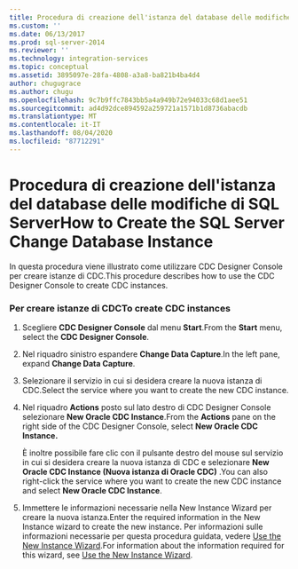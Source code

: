 ```yaml
---
title: Procedura di creazione dell'istanza del database delle modifiche di SQL Server | Microsoft Docs
ms.custom: ''
ms.date: 06/13/2017
ms.prod: sql-server-2014
ms.reviewer: ''
ms.technology: integration-services
ms.topic: conceptual
ms.assetid: 3895097e-28fa-4808-a3a8-ba821b4ba4d4
author: chugugrace
ms.author: chugu
ms.openlocfilehash: 9c7b9ffc7843bb5a4a949b72e94033c68d1aee51
ms.sourcegitcommit: ad4d92dce894592a259721a1571b1d8736abacdb
ms.translationtype: MT
ms.contentlocale: it-IT
ms.lasthandoff: 08/04/2020
ms.locfileid: "87712291"
---
```

# <a name="how-to-create-the-sql-server-change-database-instance"></a><span data-ttu-id="58548-102">Procedura di creazione dell'istanza del database delle modifiche di SQL Server</span><span class="sxs-lookup"><span data-stu-id="58548-102">How to Create the SQL Server Change Database Instance</span></span>
  <span data-ttu-id="58548-103">In questa procedura viene illustrato come utilizzare CDC Designer Console per creare istanze di CDC.</span><span class="sxs-lookup"><span data-stu-id="58548-103">This procedure describes how to use the CDC Designer Console to create CDC instances.</span></span>  
  
### <a name="to-create-cdc-instances"></a><span data-ttu-id="58548-104">Per creare istanze di CDC</span><span class="sxs-lookup"><span data-stu-id="58548-104">To create CDC instances</span></span>  
  
1.  <span data-ttu-id="58548-105">Scegliere **CDC Designer Console** dal menu **Start**.</span><span class="sxs-lookup"><span data-stu-id="58548-105">From the **Start** menu, select the **CDC Designer Console**.</span></span>  
  
2.  <span data-ttu-id="58548-106">Nel riquadro sinistro espandere **Change Data Capture**.</span><span class="sxs-lookup"><span data-stu-id="58548-106">In the left pane, expand **Change Data Capture**.</span></span>  
  
3.  <span data-ttu-id="58548-107">Selezionare il servizio in cui si desidera creare la nuova istanza di CDC.</span><span class="sxs-lookup"><span data-stu-id="58548-107">Select the service where you want to create the new CDC instance.</span></span>  
  
4.  <span data-ttu-id="58548-108">Nel riquadro **Actions** posto sul lato destro di CDC Designer Console selezionare **New Oracle CDC Instance**.</span><span class="sxs-lookup"><span data-stu-id="58548-108">From the **Actions** pane on the right side of the CDC Designer Console, select **New Oracle CDC Instance.**</span></span>  
  
     <span data-ttu-id="58548-109">È inoltre possibile fare clic con il pulsante destro del mouse sul servizio in cui si desidera creare la nuova istanza di CDC e selezionare **New Oracle CDC Instance (Nuova istanza di Oracle CDC)** .</span><span class="sxs-lookup"><span data-stu-id="58548-109">You can also right-click the service where you want to create the new CDC instance and select **New Oracle CDC Instance**.</span></span>  
  
5.  <span data-ttu-id="58548-110">Immettere le informazioni necessarie nella New Instance Wizard per creare la nuova istanza.</span><span class="sxs-lookup"><span data-stu-id="58548-110">Enter the required information in the New Instance wizard to create the new instance.</span></span> <span data-ttu-id="58548-111">Per informazioni sulle informazioni necessarie per questa procedura guidata, vedere [Use the New Instance Wizard](use-the-new-instance-wizard.md).</span><span class="sxs-lookup"><span data-stu-id="58548-111">For information about the information required for this wizard, see [Use the New Instance Wizard](use-the-new-instance-wizard.md).</span></span>  
  
  
